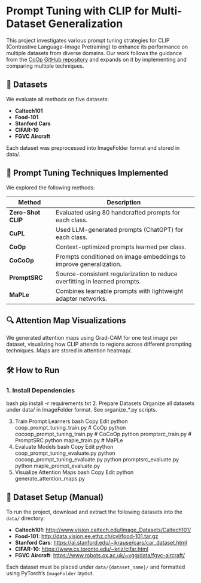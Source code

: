 # Prompt Tuning with CLIP for Multi-Dataset Generalization

This project investigates various prompt tuning strategies for CLIP (Contrastive Language–Image Pretraining) to enhance its performance on multiple datasets from diverse domains. Our work follows the guidance from the [CoOp GitHub repository](https://github.com/KaiyangZhou/CoOp) and expands on it by implementing and comparing multiple techniques.

## 📁 Datasets

We evaluate all methods on five datasets:
- **Caltech101**
- **Food-101**
- **Stanford Cars**
- **CIFAR-10**
- **FGVC Aircraft**

Each dataset was preprocessed into ImageFolder format and stored in data/.

## 🧪 Prompt Tuning Techniques Implemented

We explored the following methods:

| Method         | Description                                                                 |
|----------------|-----------------------------------------------------------------------------|
| **Zero-Shot CLIP**     | Evaluated using 80 handcrafted prompts for each class.                         |
| **CuPL**               | Used LLM-generated prompts (ChatGPT) for each class.                           |
| **CoOp**               | Context-optimized prompts learned per class.                                   |
| **CoCoOp**             | Prompts conditioned on image embeddings to improve generalization.             |
| **PromptSRC**          | Source-consistent regularization to reduce overfitting in learned prompts.     |
| **MaPLe**              | Combines learnable prompts with lightweight adapter networks.                   |

## 🔍 Attention Map Visualizations

We generated attention maps using Grad-CAM for one test image per dataset, visualizing how CLIP attends to regions across different prompting techniques. Maps are stored in attention heatmap/.

## 🛠 How to Run

### 1. Install Dependencies
bash
pip install -r requirements.txt
2. Prepare Datasets
Organize all datasets under data/ in ImageFolder format. See organize_*.py scripts.

3. Train Prompt Learners
bash
Copy
Edit
python coop_prompt_tuning_train.py       # CoOp
python cocoop_prompt_tuning_train.py     # CoCoOp
python promptsrc_train.py                # PromptSRC
python maple_train.py                    # MaPLe
4. Evaluate Models
bash
Copy
Edit
python coop_prompt_tuning_evaluate.py
python cocoop_prompt_tuning_evaluate.py
python promptsrc_evaluate.py
python maple_prompt_evaluate.py
5. Visualize Attention Maps
bash
Copy
Edit
python generate_attention_maps.py

## 🔧 Dataset Setup (Manual)

To run the project, download and extract the following datasets into the `data/` directory:

- **Caltech101**: http://www.vision.caltech.edu/Image_Datasets/Caltech101/
- **Food-101**: http://data.vision.ee.ethz.ch/cvl/food-101.tar.gz
- **Stanford Cars**: https://ai.stanford.edu/~jkrause/cars/car_dataset.html
- **CIFAR-10**: https://www.cs.toronto.edu/~kriz/cifar.html
- **FGVC Aircraft**: https://www.robots.ox.ac.uk/~vgg/data/fgvc-aircraft/

Each dataset must be placed under `data/{dataset_name}/` and formatted using PyTorch’s `ImageFolder` layout.

